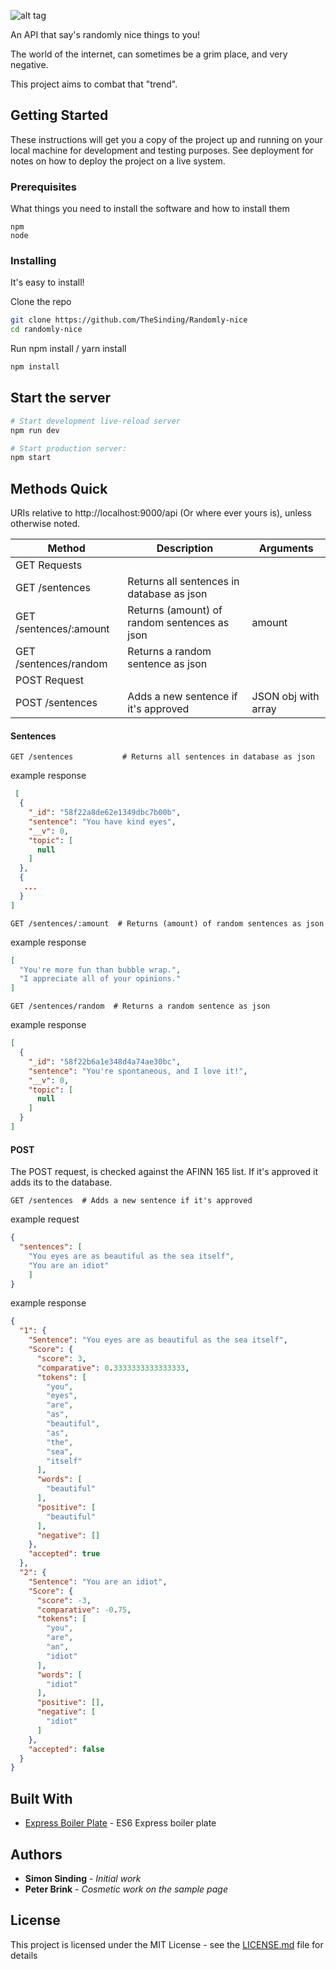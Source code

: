![alt tag](https://ptpb.pw/zASr.png)

An API that say's randomly nice things to you!

The world of the internet, can sometimes be a grim place, and very negative.

This project aims to combat that "trend".


## Getting Started

These instructions will get you a copy of the project up and running on your local machine for development and testing purposes. See deployment for notes on how to deploy the project on a live system.

### Prerequisites

What things you need to install the software and how to install them

```
npm
node
```

### Installing

It's easy to install!

Clone the repo

```sh
git clone https://github.com/TheSinding/Randomly-nice 
cd randomly-nice
```

Run npm install / yarn install

```sh
npm install
```

Start the server
---------------

```sh
# Start development live-reload server
npm run dev

# Start production server:
npm start
```

## Methods Quick

URIs relative to http://localhost:9000/api (Or where ever yours is), unless otherwise noted.

Method  | Description | Arguments
------- | ----------- | -------------
GET Requests |        |
GET /sentences | Returns all sentences in database as json | 
GET /sentences/:amount | Returns (amount) of random sentences as json | amount
GET /sentences/random  | Returns a random sentence as json
POST Request |        |
POST /sentences | Adds a new sentence if it's approved | JSON obj with array
#### Sentences
```http
GET /sentences           # Returns all sentences in database as json
```
example response
```json
 [
  {
    "_id": "58f22a8de62e1349dbc7b00b",
    "sentence": "You have kind eyes",
    "__v": 0,
    "topic": [
      null
    ]
  },
  { 
   ...
  }
]
```


```http
GET /sentences/:amount  # Returns (amount) of random sentences as json
```
example response
```json
[
  "You're more fun than bubble wrap.",
  "I appreciate all of your opinions."
]
```


```http
GET /sentences/random  # Returns a random sentence as json
```
example response
```json
[
  {
    "_id": "58f22b6a1e348d4a74ae30bc",
    "sentence": "You're spontaneous, and I love it!",
    "__v": 0,
    "topic": [
      null
    ]
  }
]
```
#### POST
The POST request, is checked against the AFINN 165 list. 
If it's approved it adds its to the database.

```http
GET /sentences  # Adds a new sentence if it's approved
```

example request
```json
{
  "sentences": [
    "You eyes are as beautiful as the sea itself",
    "You are an idiot"
    ]
}
```

example response
```json
{
  "1": {
    "Sentence": "You eyes are as beautiful as the sea itself",
    "Score": {
      "score": 3,
      "comparative": 0.3333333333333333,
      "tokens": [
        "you",
        "eyes",
        "are",
        "as",
        "beautiful",
        "as",
        "the",
        "sea",
        "itself"
      ],
      "words": [
        "beautiful"
      ],
      "positive": [
        "beautiful"
      ],
      "negative": []
    },
    "accepted": true
  },
  "2": {
    "Sentence": "You are an idiot",
    "Score": {
      "score": -3,
      "comparative": -0.75,
      "tokens": [
        "you",
        "are",
        "an",
        "idiot"
      ],
      "words": [
        "idiot"
      ],
      "positive": [],
      "negative": [
        "idiot"
      ]
    },
    "accepted": false
  }
}
```

## Built With

* [Express Boiler Plate](https://github.com/developit/express-es6-rest-api/) - ES6 Express boiler plate 

## Authors

* **Simon Sinding** - *Initial work* 
* **Peter Brink** - *Cosmetic work on the sample page*

## License

This project is licensed under the MIT License - see the [LICENSE.md](LICENSE.md) file for details
